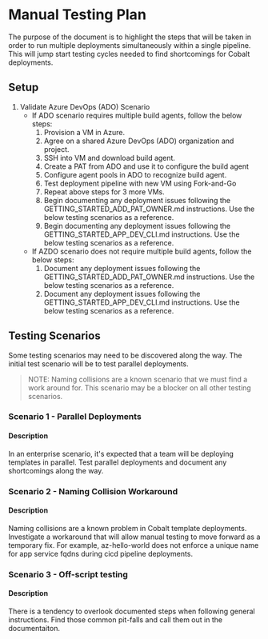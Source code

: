 # Manual Testing Plan

The purpose of the document is to highlight the steps that will be taken in order to run multiple deployments simultaneously within a single pipeline. This will jump start testing cycles needed to find shortcomings for Cobalt deployments.

## Setup

1. Validate Azure DevOps (ADO) Scenario
    * If ADO scenario requires multiple build agents, follow the below steps:
        1. Provision a VM in Azure.
        1. Agree on a shared Azure DevOps (ADO) organization and project.
        1. SSH into VM and download build agent.
        1. Create a PAT from ADO and use it to configure the build agent
        1. Configure agent pools in ADO to recognize build agent.
        1. Test deployment pipeline with new VM using Fork-and-Go
        1. Repeat above steps for 3 more VMs.
        1. Begin documenting any deployment issues following the GETTING_STARTED_ADD_PAT_OWNER.md instructions. Use the below testing scenarios as a reference.
        1. Begin documenting any deployment issues following the GETTING_STARTED_APP_DEV_CLI.md  instructions. Use the below testing scenarios as a reference.
    * If AZDO scenario does not require multiple build agents, follow the below steps:
        1. Document any deployment issues following the GETTING_STARTED_ADD_PAT_OWNER.md instructions. Use the below testing scenarios as a reference.
        1. Document any deployment issues following the GETTING_STARTED_APP_DEV_CLI.md instructions. Use the below testing scenarios as a reference.

## Testing Scenarios

Some testing scenarios may need to be discovered along the way. The initial test scenario will be to test parallel deployments.

> NOTE: Naming collisions are a known scenario that we must find a work around for. This scenario may be a blocker on all other testing scenarios.

### Scenario 1 - Parallel Deployments

#### Description

In an enterprise scenario, it's expected that a team will be deploying templates in parallel. Test parallel deployments and document any shortcomings along the way.

### Scenario 2 - Naming Collision Workaround

#### Description

Naming collisions are a known problem in Cobalt template deployments. Investigate a workaround that will allow manual testing to move forward as a temporary fix. For example, az-hello-world does not enforce a unique name for app service fqdns during cicd pipeline deployments.

### Scenario 3 - Off-script testing

#### Description

There is a tendency to overlook documented steps when following general instructions. Find those common pit-falls and call them out in the documentaiton.
